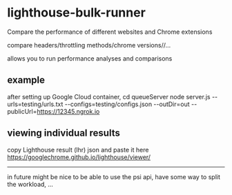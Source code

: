 # lighthouse-bulk-runner

Compare the performance of different websites and Chrome extensions

compare headers/throttling methods/chrome versions//...

allows you to run performance analyses and comparisons

## example
after setting up Google Cloud container,
cd queueServer
node server.js --urls=testing/urls.txt --configs=testing/configs.json --outDir=out --publicUrl=https://12345.ngrok.io

## viewing individual results

copy Lighthouse result (lhr) json and paste it here https://googlechrome.github.io/lighthouse/viewer/

---

in future might be nice to be able to use the psi api, have some way to split the workload, ...
